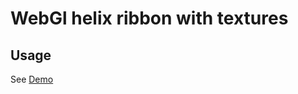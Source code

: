 # WebGl helix ribbon with textures

## Usage

See [Demo](https://gallyamow.github.io/webgl-helix-ribbon/index.html)